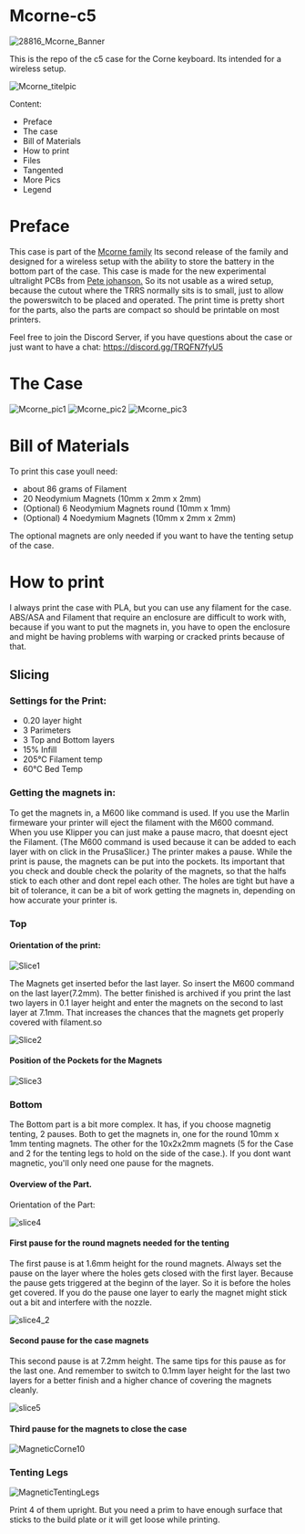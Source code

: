 # Mcorne-c5
![28816_Mcorne_Banner](https://github.com/Runningtarrens/Mcorne-c5/blob/main/pictures/Mcorne_c5%20banner.jpg)


This is the repo of the c5 case for the Corne keyboard. Its intended for a wireless setup.


![Mcorne_titelpic](https://github.com/Runningtarrens/Mcorne-c5/blob/main/pictures/20221110_092837.jpg)

Content:

* Preface
* The case
* Bill of Materials
* How to print
* Files
* Tangented
* More Pics
* Legend


# Preface

This case is part of the [Mcorne family]( https://github.com/Runningtarrens/Mcorne-overview "Mcorne overview") Its second release of the family and designed for a wireless setup with the ability to store the battery in the bottom part of the case. This case is made for the new experimental ultralight PCBs from [Pete johanson.](https://github.com/petejohanson/crkbd/tree/board/corne-ultralight "Corne Ultralight") So its not usable as a wired setup, because the cutout where the TRRS normally sits is to small, just to allow the powerswitch to be placed and operated. The print time is pretty short for the parts, also the parts are compact so should be printable on most printers.

Feel free to join the Discord Server, if you have questions about the case or just want to have a chat: https://discord.gg/TRQFN7fyU5


# The Case

![Mcorne_pic1](https://github.com/Runningtarrens/Mcorne-c5/blob/main/pictures/20221110_093136.jpg)
![Mcorne_pic2](https://github.com/Runningtarrens/Mcorne-c5/blob/main/pictures/20221110_092850.jpg)
![Mcorne_pic3](https://github.com/Runningtarrens/Mcorne-c5/blob/main/pictures/20221110_092929.jpg)

# Bill of Materials

To print this case youll need:
* about 86 grams of Filament
* 20 Neodymium Magnets (10mm x 2mm x 2mm)
*  (Optional) 6 Neodymium Magnets round (10mm x 1mm)
*  (Optional) 4 Noedymium Magnets (10mm x 2mm x 2mm)

The optional magnets are only needed if you want to have the tenting setup of the case.


# How to print
 
 I always print the case with PLA, but you can use any filament for the case. ABS/ASA and Filament that require an enclosure are difficult to work with, because if you want to put the magnets in, you have to open the enclosure and might be having problems with warping or cracked prints because of that.
 
 ## Slicing

### Settings for the Print:

* 0.20 layer hight
* 3 Parimeters
* 3 Top and Bottom layers
* 15% Infill
* 205°C Filament temp
* 60°C Bed Temp
 
### Getting the magnets in:

To get the magnets in, a M600 like command is used. If you use the Marlin firmeware your printer will eject the filament with the M600 command. When you use Klipper you can just make a pause macro, that doesnt eject the Filament. (The M600 command is used because it can be added to each layer with on click in the PrusaSlicer.) The printer makes a pause. While the print is pause, the magnets can be put into the pockets. Its important that you check and double check the polarity of the magnets, so that the halfs stick to each other and dont repel each other. The holes are tight but have a bit of tolerance, it can be a bit of work getting the magnets in, depending on how accurate your printer is. 


### Top


#### Orientation of the print:

![Slice1](https://github.com/Runningtarrens/Mcorne-c5/blob/main/pictures/slice1.JPG)

The Magnets get inserted befor the last layer. So insert the M600 command on the last layer(7.2mm). The better finished is archived if you print the last two layers in 0.1 layer height and enter the magnets on the second to last layer at 7.1mm. That increases the chances that the magnets get properly covered with filament.so


![Slice2](https://github.com/Runningtarrens/Mcorne-c5/blob/main/pictures/slice2.JPG)


#### Position of the Pockets for the Magnets


![Slice3](https://github.com/Runningtarrens/Mcorne-c5/blob/main/pictures/slice3.JPG)



### Bottom

The Bottom part is a bit more complex. It has, if you choose magnetig tenting, 2 pauses. Both to get the magnets in, one for the round 10mm x 1mm tenting magnets. The other for the 10x2x2mm magnets (5 for the Case and 2 for the tenting legs to hold on the side of the case.). If you dont want magnetic, you'll only need one pause for the magnets.

#### Overview of the Part.

Orientation of the Part:

![slice4](https://github.com/Runningtarrens/Mcorne-c5/blob/main/pictures/slice4.JPG)

#### First pause for the round magnets needed for the tenting


The first pause is at 1.6mm height for the round magnets. Always set the pause on the layer where the holes gets closed with the first layer. Because the pause gets triggered at the beginn of the layer. So it is before the holes get covered. If you do the pause one layer to early the magnet might stick out a bit and interfere with the nozzle. 

![slice4_2](https://github.com/Runningtarrens/Mcorne-c5/blob/main/pictures/slice4_2.jpg)


#### Second pause for the case magnets

This second pause is at 7.2mm height. The same tips for this pause as for the last one. And remember to switch to 0.1mm layer height for the last two layers for a better finish and a higher chance of covering the magnets cleanly.

![slice5](https://github.com/Runningtarrens/Mcorne-c5/blob/main/pictures/slice5.JPG)


#### Third pause for the magnets to close the case

![MagneticCorne10](https://github.com/Runningtarrens/MagneticCorne/blob/main/pics/bot%20slice%203.JPG)


### Tenting Legs

![MagneticTentingLegs](https://github.com/Runningtarrens/Mcorne/blob/main/pics/tenting%20legs.JPG)

Print 4 of them upright. But you need a prim to have enough surface that sticks to the build plate or it will get loose while printing.





